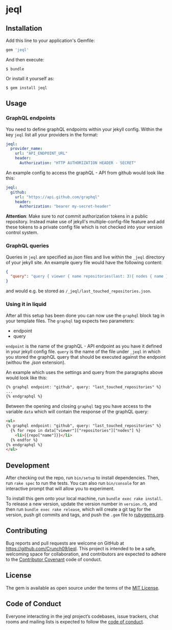 # jeql

## Installation

Add this line to your application's Gemfile:

```ruby
gem 'jeql'
```

And then execute:

    $ bundle

Or install it yourself as:

    $ gem install jeql

## Usage

### GraphQL endpoints

You need to define graphQL endpoints within your jekyll config. Within the key
`jeql` list all your providers in the format:
```yml
jeql:
  provider_name:
    url: "API_ENDPOINT_URL"
    header:
      Authorization: "HTTP AUTHORIZATION HEADER - SECRET"
```
An example config to access the graphQL - API from github would look like this:
```yml
jeql:
  github:
    url: "https://api.github.com/graphql"
    header:
      Authorization: "bearer my-secret-header"
```
**Attention**: Make sure to *not* commit authorization tokens in a public repository.
Instead make use of jekyll's multiple-config-file feature and add these tokens to a
private config file which is not checked into your version control system.

### GraphQL queries

Queries in `jeql` are specified as *json* files and live within the `_jeql` directory
of your jekyll site.
An example query file would have the following content:
```json
{
  "query": "query { viewer { name repositories(last: 3){ nodes { name }} }}"
}
```
and would e.g. be stored as `/_jeql/last_touched_repositories.json`.

### Using it in liquid

After all this setup has been done you can now use the `graphql` block tag in your
template files.
The `graphql` tag expects two parameters:
- endpoint
- query

`endpoint` is the name of the graphQL - API endpoint as you have it defined in your
jekyll config file. `query` is the name of the file under `_jeql` in which you stored
the graphQL query that should be executed against the endpoint (withou the *.json* extension).

An example which uses the settings and query from the paragraphs above would look like this:
```html
{% graphql endpoint: "github", query: "last_touched_repositories" %}
...
{% endgraphql %}
```
Between the opening and closing `graphql` tag you have access to the variable `data`
which will contain the response of the graphQL query:
```html
<ul>
{% graphql endpoint: "github", query: "last_touched_repositories" %}
  {% for repo in data["viewer"]["repositories"]["nodes"] %}
    <li>{{repo["name"]}}</li>
  {% endfor %}
{% endgraphql %}
</ul>
```

## Development

After checking out the repo, run `bin/setup` to install dependencies. Then, run `rake spec` to run the tests. You can also run `bin/console` for an interactive prompt that will allow you to experiment.

To install this gem onto your local machine, run `bundle exec rake install`. To release a new version, update the version number in `version.rb`, and then run `bundle exec rake release`, which will create a git tag for the version, push git commits and tags, and push the `.gem` file to [rubygems.org](https://rubygems.org).

## Contributing

Bug reports and pull requests are welcome on GitHub at https://github.com/Crunch09/jeql. This project is intended to be a safe, welcoming space for collaboration, and contributors are expected to adhere to the [Contributor Covenant](http://contributor-covenant.org) code of conduct.

## License

The gem is available as open source under the terms of the [MIT License](https://opensource.org/licenses/MIT).

## Code of Conduct

Everyone interacting in the jeql project’s codebases, issue trackers, chat rooms and mailing lists is expected to follow the [code of conduct](https://github.com/Crunch09/jeql/blob/master/CODE_OF_CONDUCT.md).
